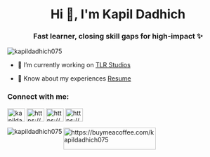 <h1 align="center">Hi 👋, I'm Kapil Dadhich</h1>
<h3 align="center">Fast learner, closing skill gaps for high-impact ✨</h3>

<p align="left"> <img src="https://komarev.com/ghpvc/?username=kapildadhich075&label=Profile%20views&color=0e75b6&style=flat" alt="kapildadhich075" /> </p>

- 🔭 I’m currently working on [TLR Studios](https://github.com/kapildadhich075/tlr-website-2025)

- 📄 Know about my experiences [Resume](https://drive.google.com/file/d/1pqyyGE5MfU-DjvYvk0WsvBpmuTJBDNx4/view?usp=drive_link)

<h3 align="left">Connect with me:</h3>
<p align="left">
<a href="https://twitter.com/kapildadhich075" target="blank"><img align="center" src="https://raw.githubusercontent.com/rahuldkjain/github-profile-readme-generator/master/src/images/icons/Social/twitter.svg" alt="kapildadhich075" height="30" width="40" /></a>
<a href="https://www.linkedin.com/in/kapildadhich075/" target="blank"><img align="center" src="https://raw.githubusercontent.com/rahuldkjain/github-profile-readme-generator/master/src/images/icons/Social/linked-in-alt.svg" alt="https://www.linkedin.com/in/kapildadhich075/" height="30" width="40" /></a>
<a href="https://www.instagram.com/075kapildadhich/" target="blank"><img align="center" src="https://raw.githubusercontent.com/rahuldkjain/github-profile-readme-generator/master/src/images/icons/Social/instagram.svg" alt="https://www.instagram.com/075kapildadhich/" height="30" width="40" /></a>
<a href="https://youtube.com/@kapildadhich075?si=yfmDWRFIBQksPCu1" target="blank"><img align="center" src="https://raw.githubusercontent.com/rahuldkjain/github-profile-readme-generator/master/src/images/icons/Social/youtube.svg" alt="https://youtube.com/@kapildadhich075?si=yfmDWRFIBQksPCu1" height="30" width="40" /></a>
</p>

<p><img align="left" src="https://github-readme-stats.vercel.app/api/top-langs?username=kapildadhich075&show_icons=true&locale=en&layout=compact" alt="kapildadhich075" /></p>
<p><a href="https://buymeacoffee.com/kapildadhich075"> <img align="left" src="https://cdn.buymeacoffee.com/buttons/v2/default-yellow.png" height="50" width="210" alt="https://buymeacoffee.com/kapildadhich075" /></a></p>




